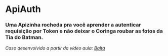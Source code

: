 # ApiAuth

### Uma Apizinha rocheda pra você aprender a autenticar requisição por Token e não deixar o Coringa roubar as fotos da Tia do Batman.

*Caso desenvolvido a partir da vídeo aula: [Balta](https://youtu.be/vAUXU0YIWlU)*
